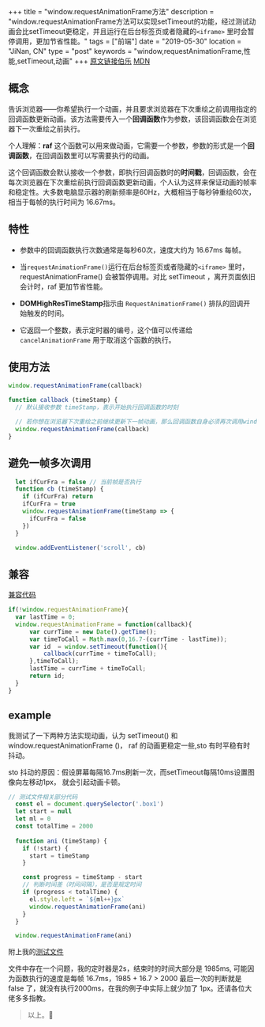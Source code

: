 +++
title = "window.requestAnimationFrame方法"
description = "window.requestAnimationFrame方法可以实现setTimeout的功能，经过测试动画会比setTimeout更稳定，并且运行在后台标签页或者隐藏的`<iframe>` 里时会暂停调用，更加节省性能。"
tags = ["前端"]
date = "2019-05-30"
location = "JiNan, CN"
type = "post"
keywords = "window,requestAnimationFrame,性能,setTimeout,动画"
+++
[原文链接伯乐](http://web.jobbole.com/91578/)  [MDN](https://developer.mozilla.org/zh-CN/docs/Web/API/Window/requestAnimationFrame)

## 概念

告诉浏览器——你希望执行一个动画，并且要求浏览器在下次重绘之前调用指定的回调函数更新动画。该方法需要传入一个**回调函数**作为参数，该回调函数会在浏览器下一次重绘之前执行。

个人理解：**raf** 这个函数可以用来做动画，它需要一个参数，参数的形式是一个**回调函数**，在回调函数里可以写需要执行的动画。

这个回调函数会默认接收一个参数，即执行回调函数时的**时间戳**，回调函数，会在每次浏览器在下次重绘前执行回调函数更新动画，个人认为这样来保证动画的帧率和稳定性。大多数电脑显示器的刷新频率是60Hz，大概相当于每秒钟重绘60次，相当于每帧的执行时间为 16.67ms。

## 特性

* 参数中的回调函数执行次数通常是每秒60次，速度大约为 16.67ms 每帧。

* 当`requestAnimationFrame()`运行在后台标签页或者隐藏的`<iframe>` 里时，requestAnimationFrame() 会被暂停调用。对比 setTimeout ，离开页面依旧会计时，raf 更加节省性能。

* **DOMHighResTimeStamp**指示由 `RequestAnimationFrame()` 排队的回调开始触发的时间。

* 它返回一个整数，表示定时器的编号，这个值可以传递给 `cancelAnimationFrame` 用于取消这个函数的执行。

## 使用方法

```js
window.requestAnimationFrame(callback)

function callback (timeStamp) {
  // 默认接收参数 timeStamp，表示开始执行回调函数的时刻

  // 若你想在浏览器下次重绘之前继续更新下一帧动画，那么回调函数自身必须再次调用window.requestAnimationFrame()
  window.requestAnimationFrame(callback)
}
```

## 避免一帧多次调用

```js
  let ifCurFra = false // 当前帧是否执行
  function cb (timeStamp) {
    if (ifCurFra) return 
    ifCurFra = true
    window.requestAnimationFrame(timeStamp => {
      ifCurFra = false
    })
  }

  window.addEventListener('scroll', cb)
```

## 兼容

[兼容代码](https://www.cnblogs.com/xiaohuochai/p/5777186.html)

```js
if(!window.requestAnimationFrame){
  var lastTime = 0;
  window.requestAnimationFrame = function(callback){
      var currTime = new Date().getTime();
      var timeToCall = Math.max(0,16.7-(currTime - lastTime));
      var id  = window.setTimeout(function(){
          callback(currTime + timeToCall);
      },timeToCall);
      lastTime = currTime + timeToCall;
      return id;
  }
}
```

## example

我测试了一下两种方法实现动画，认为 setTimeout() 和 window.requestAnimationFrame ()， raf 的动画更稳定一些,sto 有时平稳有时抖动。

sto 抖动的原因：假设屏幕每隔16.7ms刷新一次，而setTimeout每隔10ms设置图像向左移动1px， 就会引起动画卡顿。

```js
// 测试文件相关部分代码
  const el = document.querySelector('.box1')
  let start = null
  let ml = 0
  const totalTime = 2000
  
  function ani (timeStamp) {
    if (!start) {
      start = timeStamp
    }

    const progress = timeStamp - start
    // 判断时间差（时间间隔），是否是规定时间
    if (progress < totalTime) {
      el.style.left = `${ml++}px`
      window.requestAnimationFrame(ani)
    }
  }

  window.requestAnimationFrame(ani)
```

附上我的[测试文件](https://codepen.io/LuneShao/project/editor/XMbnnx)

文件中存在一个问题，我的定时器是2s，结束时的时间大部分是 1985ms, 可能因为函数执行的速度是每帧 16.7ms，1985 + 16.7 > 2000 最后一次的判断就是 false 了，就没有执行2000ms，在我的例子中实际上就少加了 1px。还请各位大佬多多指教。

> 以上。🧐